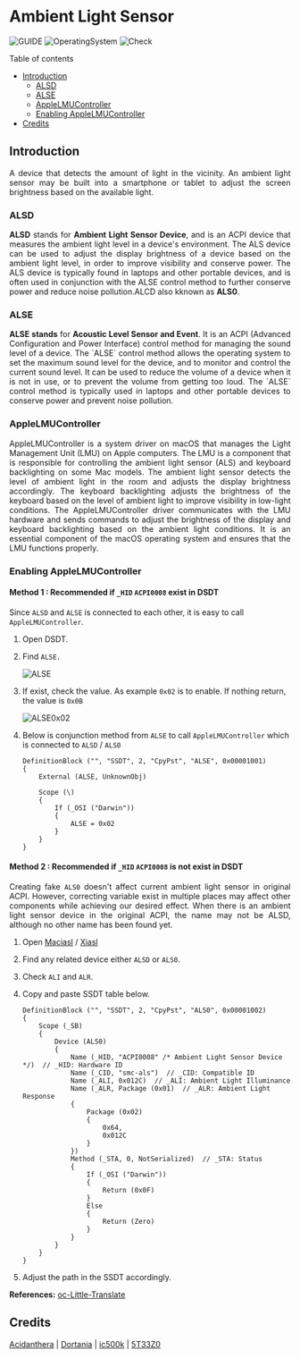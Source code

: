 # Ambient Light Sensor

![GUIDE](https://img.shields.io/badge/Guide-ACPI-purple)
![OperatingSystem](https://img.shields.io/badge/OS-Hackintosh-blue)
![Check](https://img.shields.io/badge/Status-Pass-brightgreen)

Table of contents

- [Introduction](#introduction)
  - [ALSD](#alsd)
  - [ALSE](#alse)
  - [AppleLMUController](#applelmucontroller)
  - [Enabling AppleLMUController](#enabling-applelmucontroller)
- [Credits](#credits)

## Introduction

<div align="justify">A device that detects the amount of light in the vicinity. An ambient light sensor may be built into a smartphone or tablet to adjust the screen brightness based on the available light.</div>

### ALSD

<div align="justify"><b>ALSD</b> stands for <b>Ambient Light Sensor Device</b>, and is an ACPI device that measures the ambient light level in a device's environment. The ALS device can be used to adjust the display brightness of a device based on the ambient light level, in order to improve visibility and conserve power. The ALS device is typically found in laptops and other portable devices, and is often used in conjunction with the ALSE control method to further conserve power and reduce noise pollution.ALCD also kknown as <b>ALS0</b>.</div>

### ALSE

<div align="justify"><b>ALSE stands</b> for <b>Acoustic Level Sensor and Event</b>. It is an ACPI (Advanced Configuration and Power Interface) control method for managing the sound level of a device. The `ALSE` control method allows the operating system to set the maximum sound level for the device, and to monitor and control the current sound level. It can be used to reduce the volume of a device when it is not in use, or to prevent the volume from getting too loud. The `ALSE` control method is typically used in laptops and other portable devices to conserve power and prevent noise pollution.</div>

### AppleLMUController

<div align="justify">AppleLMUController is a system driver on macOS that manages the Light Management Unit (LMU) on Apple computers. The LMU is a component that is responsible for controlling the ambient light sensor (ALS) and keyboard backlighting on some Mac models. The ambient light sensor detects the level of ambient light in the room and adjusts the display brightness accordingly. The keyboard backlighting adjusts the brightness of the keyboard based on the level of ambient light to improve visibility in low-light conditions. The AppleLMUController driver communicates with the LMU hardware and sends commands to adjust the brightness of the display and keyboard backlighting based on the ambient light conditions. It is an essential component of the macOS operating system and ensures that the LMU functions properly.</div>

### Enabling AppleLMUController

#### Method 1 : Recommended if `_HID` `ACPI0008` exist in DSDT

Since `ALSD` and `ALSE` is connected to each other, it is easy to call `AppleLMUController`.

1. Open DSDT.

2. Find `ALSE.`

   ![ALSE][alse]

3. If exist, check the value. As example `0x02` is to enable. If nothing return, the value is `0x0B`

   ![ALSE0x02][alse2bit]

4. Below is conjunction method from `ALSE` to call `AppleLMUController` which is connected to `ALSD` / `ALS0`

   ```asl
   DefinitionBlock ("", "SSDT", 2, "CpyPst", "ALSE", 0x00001001)
   {
       External (ALSE, UnknownObj)
    
       Scope (\)
       {
           If (_OSI ("Darwin"))
           {
               ALSE = 0x02
           }
       }
   }
   ```
    
#### Method 2 : Recommended if `_HID` `ACPI0008` is not exist in DSDT

<div align="justify">Creating fake <code>ALS0</code> doesn't affect current ambient light sensor in original ACPI. However, correcting variable exist in multiple places may affect other components while achieving our desired effect. When there is an ambient light sensor device in the original ACPI, the name may not be ALSD, although no other name has been found yet.</div>

1. Open [Maciasl](https://github.com/acidanthera/MaciASL/releases) / [Xiasl](https://github.com/ic005k/Xiasl/releases)

2. Find any related device either <code>ALSD</code> or <code>ALS0</code>.
 
3. Check `ALI` and `ALR`.

5. Copy and paste SSDT table below. 

   ```asl
   DefinitionBlock ("", "SSDT", 2, "CpyPst", "ALS0", 0x00001002)
   {
       Scope (_SB)
       {
           Device (ALS0)
           {
               Name (_HID, "ACPI0008" /* Ambient Light Sensor Device */)  // _HID: Hardware ID
               Name (_CID, "smc-als")  // _CID: Compatible ID
               Name (_ALI, 0x012C)  // _ALI: Ambient Light Illuminance
               Name (_ALR, Package (0x01)  // _ALR: Ambient Light Response
               {
                   Package (0x02)
                   {
                       0x64, 
                       0x012C
                   }
               })
               Method (_STA, 0, NotSerialized)  // _STA: Status
               {
                   If (_OSI ("Darwin"))
                   {
                       Return (0x0F)
                   }
                   Else
                   {
                       Return (Zero)
                   }
               }
           }
       }
   }
   ```

7. Adjust the path in the SSDT accordingly.

**References:** [oc-Little-Translate](https://github.com/5T33Z0/OC-Little-Translated/tree/main/01_Adding_missing_Devices_and_enabling_Features/Ambient_Light_Sensor_(SSDT-ALS0))

## Credits

[Acidanthera][dev0] | [Dortania][dev-group0] | [ic500k](dev1) | [5T33Z0](dev2)

[alse]: https://user-images.githubusercontent.com/72515939/210977256-8cd8f9a4-e46d-498d-a439-7fd7a91f9d40.png
[alse2bit]: https://user-images.githubusercontent.com/72515939/210977281-1e68af0d-1fe9-46bc-9b7f-99e2a52cfafa.png
[dev-group0]: https://dortania.github.io
[dev0]: https://github.com/acidanthera/
[dev1]: https://github.com/ic005k/
[dev2]: https://github.com/5T33Z0/
